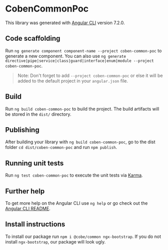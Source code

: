 # CobenCommonPoc

This library was generated with [Angular CLI](https://github.com/angular/angular-cli) version 7.2.0.

## Code scaffolding

Run `ng generate component component-name --project coben-common-poc` to generate a new component. You can also use `ng generate directive|pipe|service|class|guard|interface|enum|module --project coben-common-poc`.
> Note: Don't forget to add `--project coben-common-poc` or else it will be added to the default project in your `angular.json` file. 

## Build

Run `ng build coben-common-poc` to build the project. The build artifacts will be stored in the `dist/` directory.

## Publishing

After building your library with `ng build coben-common-poc`, go to the dist folder `cd dist/coben-common-poc` and run `npm publish`.

## Running unit tests

Run `ng test coben-common-poc` to execute the unit tests via [Karma](https://karma-runner.github.io).

## Further help

To get more help on the Angular CLI use `ng help` or go check out the [Angular CLI README](https://github.com/angular/angular-cli/blob/master/README.md).


## Install instructions

To install our package run `npm i @cobe/common ngx-bootstrap`. If you do not install `ngx-bootstrap`, our package will look ugly.
